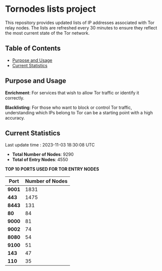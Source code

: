 # Tornodes lists project

This repository provides updated lists of IP addresses associated with Tor relay nodes. The lists are refreshed every 30 minutes to ensure they reflect the most current state of the Tor network.

## Table of Contents

- [Purpose and Usage](#purpose-and-usage)
- [Current Statistics](#current-statistics)


## Purpose and Usage

**Enrichment**: For services that wish to allow Tor traffic or identify it correctly.

**Blacklisting**: For those who want to block or control Tor traffic, understanding which IPs belong to Tor can be a starting point with a high accuracy.

## Current Statistics

Last update time : 2023-11-03 18:30:08 UTC

- **Total Number of Nodes**: 9290
- **Total of Entry Nodes**: 4550

**TOP 10 PORTS USED FOR TOR ENTRY NODES**

| **Port** | **Number of Nodes** |
|------|-----------------|
| **9001**   | 1831  |
| **443**   | 1475  |
| **8443**   | 131  |
| **80**   | 84  |
| **9000**   | 81  |
| **9002**   | 74  |
| **8080**   | 54  |
| **9100**   | 51  |
| **143**   | 47  |
| **110**   | 35  |

